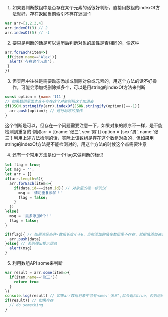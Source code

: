 1. 如果要判断数组中是否存在某个元素的话很好判断，直接用数组的indexOf方法就好，存在返回当前索引不存在返回-1
```javascript
var arr=[1,2,3,4]
arr.indexOf(3) // 2
arr.indexOf(5) // -1
```

2. 要只是判断的话是可以遍历后判断对象的属性是否相同的，像这种
```javascript
arr.forEach(item=>{
 if(item.name=='Alex'){
  alert('存在这个元素');
 }
})
```

3. 但实际中往往是需要动态添加或删除对象或元素的，用这个方法的话不好操作，可能会添加或删除掉多个，可以是用string的indexOf方法来判断
```javascript
const option = {name:'111'}
// 如果数组里面本身不存在这个对象则把这个加进去
if(JSON.stringify(arr).indexOf(JSON.stringify(option))==-1){
  arr.push(option); // 进行动态的操作
}
```
这个判断是可以，但存在一个问题需要注意一下，如果对象的顺序不一样，是不能检测到重复的
例如arr = [{name:'张三', sex:'男'}]
option = {sex:'男', name:'张三'}
利用上述方法检测的话，实际上该数组是存在这个数组对象的，但如果用string的indexOf方法是不能检测对的，用这个方法的时候这个点需要注意

4. 还有一个常用方法是设一个flag来做判断的标识
```javascript
let flag = true;
let msg = '';
let arr = []
if(arr.length<6){
  arr.forEach(item=>{
    if(data.id===item.id){ // 对象里的唯一标识id
      msg = '请勿重复添加！'
      flag = false;
    }
  })
}else{
  msg = '最多添加6个！'
  flag = false;
}

if(flag){ // 如果满足条件-数组长度小于6，当前添加的值在数组里不存在，就把值添加进去
  arr.push(data)
}else{ // 否则弹出提示信息
  alert(msg)
}
```

5. 利用数组API some来判断
```javascript
var result = arr.some(item=>{
  if(item.name=='张三'){
    return true
  }
})
console.log(result) // 如果arr数组对象中含有name:'张三',就会返回true，否则返回false
if(result){ // 如果存在
  // do something
}
```